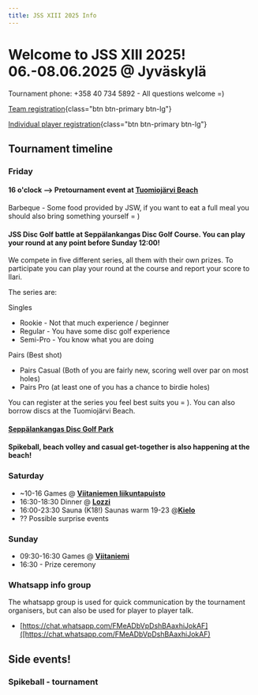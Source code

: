 ```yaml
---
title: JSS XIII 2025 Info
---
```


# Welcome to JSS XIII 2025! 06.-08.06.2025 @ Jyväskylä

Tournament phone: +358 40 734 5892 - All questions welcome =)

[Team registration](https://forms.gle/Ay2V6mdgXro7LTTH8){class="btn btn-primary btn-lg"}

[Individual player registration](https://forms.gle/GxmKnri1HLv1Uqau8){class="btn btn-primary btn-lg"}

## Tournament timeline

### Friday

#### 16 o'clock --> Pretournament event at <a href="https://goo.gl/maps/DFCAioRM6VsbvX8JA"><b><u>Tuomiojärvi Beach</u></b></a>

Barbeque - Some food provided by JSW, if you want to eat a full meal you should also bring something yourself = )

#### JSS Disc Golf battle at Seppälankangas Disc Golf Course. You can play your round at any point before Sunday 12:00!

We compete in five different series, all them with their own prizes. To participate you can play your round at the course and report your score to Ilari.

The series are:

Singles

- Rookie - Not that much experience / beginner
- Regular - You have some disc golf experience
- Semi-Pro - You know what you are doing

Pairs (Best shot)

- Pairs Casual (Both of you are fairly new, scoring well over par on most holes)
- Pairs Pro (at least one of you has a chance to birdie holes)

You can register at the series you feel best suits you = ). You can also borrow discs at the Tuomiojärvi Beach.

#### <a href="https://goo.gl/maps/TLdgUFpVno6wznUVA"><b><u>Seppälankangas Disc Golf Park</u></b></a>

#### Spikeball, beach volley and casual get-together is also happening at the beach!

### Saturday

- ~10-16 Games @ <a href="[https://maps.app.goo.gl/oa7ayPgm8jDDCKiE8](https://g.co/kgs/4rHnnfk)"> <b><u>Viitaniemen liikuntapuisto</u></b></a>
- 16:30-18:30 Dinner @ <a href="https://goo.gl/maps/67MNv3uasNo7pg3W8"><b><u>Lozzi</u></b></a>
- 16:00-23:30 Sauna (K18!) Saunas warm 19-23 @<a href="https://goo.gl/maps/esKUTGMBVRGrSaYv7"><b><u>Kielo</u></b></a>
- ?? Possible surprise events

### Sunday

- 09:30-16:30 Games @ <a href="[https://maps.app.goo.gl/oa7ayPgm8jDDCKiE8](https://g.co/kgs/4rHnnfk)"> <b><u>Viitaniemi</u></b></a>
- 16:30 - Prize ceremony

### Whatsapp info group

The whatsapp group is used for quick communication by the tournament organisers, but can also be used for player to player talk.

- [https://chat.whatsapp.com/FMeADbVpDshBAaxhiJokAF]([https://chat.whatsapp.com/FMeADbVpDshBAaxhiJokAF)

## Side events!

### Spikeball - tournament

<!-- JSS SPIKE BALL CHAMPIONSHIPS are back! Register as a pair on an individual player. Tournament organisers will do their best to pair up open players. Games for the tournament can be played at any point during the event and winners will be decided with a Power Ranking algorhitm.

SpikeBall™ games are not scheduled, but teams can play during the weekend (till Sun 14.00) according their ultimate game schedule.
 LINK REMOVED!

 Any questions regarding SpikeBall™? Ask via the group or contact Elisa (+358 400 126 971) from Kätyrit team.

<!-- <a href="https://forms.gle/wE6buhQPbQqXtu857"><b><u>Register here!</u></b></a>\
<a href="https://www.roundnet.fi/pelisaannot/"><b><u>General Spikeball rules here, more information about JSS rules later</u></b></a> -->

 <!-- ### Disc Jump!

Compete at Disc Jump at the tournament venue! Beat your friend in vertical or horizontal jump contests

Check back later for more possible side events! -->
